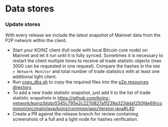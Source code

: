 # Data stores

### Update stores

With every release we include the latest snapshot of Mainnet data from the P2P network within the client.

* Start your KOINZ client (full node with local Bitcoin core node) on Mainnet and let it run until it is fully synced.
  Sometimes it is necessary to restart the client multiple times to receive all trade statistic objects (max 3000 can be
  requested in one request). Compare the hashes in the `DAO > Network Monitor` and total number of trade statistics with
  at least one additional light client.
* Run [copy_dbs.sh](https://github.com/koinz-network/koinz/blob/master/desktop/package/macosx/copy_dbs.sh) to copy the
  required files into
  the [p2p resources directory](https://github.com/koinz-network/koinz/blob/master/p2p/src/main/resources).
* To add a new trade statistic snapshot, just add it to the list of trade statistic snapshots
  in https://github.com/koinz-network/koinz/blob/0345c795e2c227d827a1f239a323dda1250f4e69/common/src/main/java/koinz/common/app/Version.java#L40
* Create a PR against the release branch for review containing screenshots of a full and a light node for hashes
  verification.
